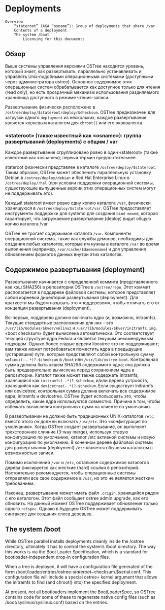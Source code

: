 # Deployments

    Overview
        “stateroot” (AKA “osname”): Group of deployments that share /var
        Contents of a deployment
        The system /boot
            Licensing for this document:

## Обзор

Выше системы управления версиями OSTree находится уровень, который знает, как развертывать, параллельно устанавливать и управлять Unix-подобными операционными системами (доступными через администратора ostree). 
Основное содержимое этих операционных систем обрабатывается как доступное только для чтения (read only), но есть прозрачный механизм использования разднляемого хранилища 
доступного в режиме чтения-записи.

Развертывание физически расположено в `/ostree/deploy/$stateroot/deploy/$checksum`. 
OSTree предназначен для  загрузки одного `deployment` из нескольких; каждое развертывание является корневым каталогом для `chroot()` или его эквивалента. 

### «stateroot» (также известный как «osname»): группа развертываний (deployments) с общим / var

Каждое развертывание сгруппировано ровно в один «stateroot» (также известный как «osname»); первый термин предпочтительнее.

stateroot физически представлен в каталоге `/ostree/deploy/$stateroot`. 
Таким образом, OSTree может обеспечить параллельную установку Debian в `/ostree/deploy/debian` и Red Hat Enterprise Linux в `/ostree/deploy/rhel`
(при условии поддержки операционной системы, существующие выпущенные версии этих операционных систем могут не поддерживать это).

Каждый stateroot имеет ровно одну копию каталога `/var`, физически хранящуюся в `/ostree/deploy/$stateroot/var`. 
OSTree предоставляет инструменты поддержки для systemd для создания `bind mound`, которая гарантирует, что загружаемое развертывание (deploy) видит общую копию каталога /var.

OSTree не трогает содержимое каталога `/var`. 
Компоненты операционной системы, такие как службы демонов, необходимы для создания любых каталогов, которые им нужны в каталоге `/var` во время выполнения 
(например, `/var/cache/$daemonname`) 
и для управления обновлением форматов данных внутри этих каталогов. 


## Содержимое развертывания (deployment)

Развертывание начинается с определенной коммита (представленного как хэш SHA256) в репозитории OSTree в `/ostree/repo`. 
Этот коммит располагается в поддереве файловой системы, которое представляет собой корневой директорий развертывания (deployment). 
Для краткости мы будем называть это «поддеревом», чтобы отличать его от концепции развертывания (deployment).

Во-первых, поддерево должно включать ядро ​​(и, возможно, initramfs). 
Текущие стандартные расположения для них - это `/usr/lib/modules/$kver/vmlinuz` и `/usr/lib/modules/$kver/initramfs.img`. 
«boot checksum» будет вычислена автоматически. 
Это соответствует текущей структуре ядра Fedora и является текущим рекомендуемым подходом. 
Однако более старые версии libostree это не поддерживают; 
вам также может потребоваться поместить ядра в предыдущие (устаревшие) пути, которые представляют собой контрольную сумму `vmlinuz(-. *)?-$checksum` в `/boot` или `/usr/lib/ostree-boot`. 
Контрольная сумма должна быть хэшем SHA256 содержимого ядра; она должна быть предварительно вычислена перед сохранением ядра в репозитории. 
Каталог также может также содержать initramfs, хранящийся как  `initramfs(-.*)?-$checkum`, и/или дерево устройств, хранящийся как `devicetree(-.*)?-$checkum`. 
Если существует initramfs или devicetree, контрольная сумма должна включать все содержимое ядра, initramfs и devicetree. 
OSTree будет использовать это, чтобы определить, какие ядра используются совместно. Причина в том, чтобы избежать вычисления контрольных сумм на клиенте по умолчанию.

В развертывании не должно быть традиционных UNIX-каталогов `/etc`; вместо этого он должен включать `/usr/etc`. Это «конфигурация по умолчанию». 
Когда OSTree создает развертывание, он выполняет трехстороннее слияние (3-way merge), используя старую конфигурацию по умолчанию, каталог /etc активной системы и новую конфигурацию по умолчанию. В конечном дереве файловой системы для развертывания (deployment) `/etc` является обычным каталогом с возможностью записи.

Помимо исключений `/var` и `/etc`, остальное содержимое каталогов дерева фиксируется как жесткие (hard) ссылки в репозиторий. Настоятельно рекомендуется, чтобы операционные системы отправляли все свое содержимое в `/usr`, но это не является жестким требованием.

Наконец, развертывание может иметь файл `.origin`, хранящийся рядом с его каталогом. 
Этот файл сообщает ostree admin upgrade, как его обновить. 
На данный момент OSTree поддерживает обновление только одного `refspec`. 
Однако в будущем OSTree может поддерживать синтаксис для создания слоев деревьев. 

## The system /boot

While OSTree parallel installs deployments cleanly inside the /ostree directory, ultimately it has to control the system’s /boot directory. The way this works is via the Boot Loader Specification, which is a standard for bootloader-independent drop-in configuration files.

When a tree is deployed, it will have a configuration file generated of the form /boot/loader/entries/ostree-$stateroot-$checksum.$serial.conf. This configuration file will include a special ostree= kernel argument that allows the initramfs to find (and chroot() into) the specified deployment.

At present, not all bootloaders implement the BootLoaderSpec, so OSTree contains code for some of these to regenerate native config files (such as /boot/syslinux/syslinux.conf) based on the entries.
